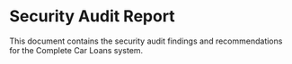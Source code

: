 # Security Audit Report

This document contains the security audit findings and recommendations for the
Complete Car Loans system.
